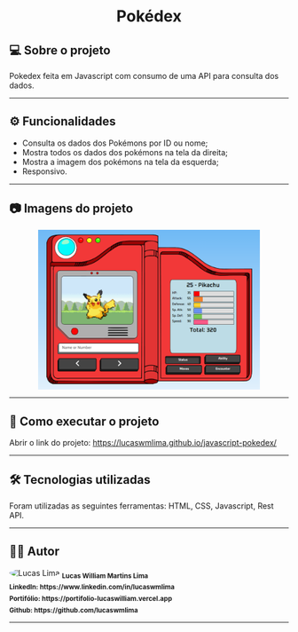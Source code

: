 <h1 align="center">
    Pokédex
</h1>

## 💻 Sobre o projeto

<p>Pokedex feita em Javascript com consumo de uma API para consulta dos dados.</p>

---

## ⚙️ Funcionalidades

- Consulta os dados dos Pokémons por ID ou nome;
- Mostra todos os dados dos pokémons na tela da direita;
- Mostra a imagem dos pokémons na tela da esquerda;
- Responsivo.

---

## 📷 Imagens do projeto

<p align="center" style="display: flex; align-items: flex-start; justify-content: center;">
  <img alt="Pokédex" title="Imagem - Pokédex, Pikachu" src="assets/github-images/pokedex-1.png" width="400px">
</p>

---

## 🚀 Como executar o projeto

Abrir o link do projeto: https://lucaswmlima.github.io/javascript-pokedex/

---

## 🛠 Tecnologias utilizadas

Foram utilizadas as seguintes ferramentas: HTML, CSS, Javascript, Rest API.

---

## 👨‍💻 Autor
 <img style="border-radius: 50%;" src="https://avatars.githubusercontent.com/u/82186618?v=4" width="100px;" alt="Lucas Lima"/>
 <sub><b>Lucas William Martins Lima</b></sub><br>
 <sub><b>LinkedIn: https://www.linkedin.com/in/lucaswmlima</b></sub><br>
 <sub><b>Portifólio: https://portifolio-lucaswilliam.vercel.app</b></sub><br>
 <sub><b>Github: https://github.com/lucaswmlima</b></sub> 
 
---
